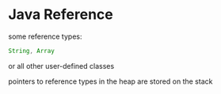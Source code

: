 # Java Reference

some reference types:

```java
String, Array
```

or all other user-defined classes

pointers to reference types in the heap are stored on the stack